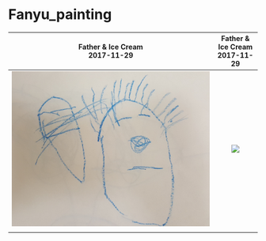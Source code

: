 # Fanyu_painting

Father & Ice Cream <br>  2017-11-29           | Father & Ice Cream <br> 2017-11-29
:-------------------------:|:-------------------------:
![](https://raw.githubusercontent.com/qingkaikong/Fanyu_painting/master/images/image_1.jpg)  |  ![](https://raw.githubusercontent.com/qingkaikong/fanyu_paintings/master/images/image_1.jpg)
| | 